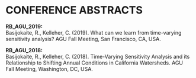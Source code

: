 # CONFERENCE ABSTRACTS

**RB_AGU_2019:** \
Basijokaite, R., Kelleher, C. (2019). What can we learn from time-varying sensitivity analysis? AGU Fall Meeting, San Francisco, CA, USA.

**RB_AGU_2018:** \
Basijokaite, R., Kelleher, C. (2018). Time-Varying Sensitivity Analysis and its Relationship to Shifting Annual Conditions in California Watersheds. AGU Fall Meeting, Washington, DC, USA.
